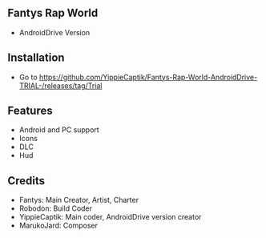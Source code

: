 Fantys Rap World 
----------------
- AndroidDrive Version

Installation
------------
- Go to https://github.com/YippieCaptik/Fantys-Rap-World-AndroidDrive-TRIAL-/releases/tag/Trial

Features
--------
- Android and PC support
- Icons
- DLC
- Hud

Credits
-------
- Fantys: Main Creator, Artist, Charter
- Robodon: Build Coder
- YippieCaptik: Main coder, AndroidDrive version creator
- MarukoJard: Composer
